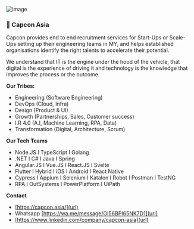 ![image](https://user-images.githubusercontent.com/104832265/166451929-370a7720-e67e-4f8d-8491-26223c84465a.png)

### 🔸 Capcon Asia

Capcon provides end to end recruitment services for Start-Ups or Scale-Ups setting up their engineering teams in MY, and helps established organisations identify the right talents to accelerate their potential.
 
 We understand that IT is the engine under the hood of the vehicle, that digital is the experience of driving it and technology is the knowledge that improves the process or the outcome.

<b>Our Tribes:</b>

- Engineering (Software Engineering)
- DevOps (Cloud, Infra)
- Design (Product & UI)
- Growth (Partnerships, Sales, Customer success)
- I.R 4.0 (A.I, Machine Learning, RPA, Data)
- Transformation (Digital, Architecture, Scrum)

<b>Our Tech Teams</b>

- Node.JS I TypeScript I Golang
- .NET I C# I Java I Spring
- Angular.JS I Vue.JS I React.JS I Svelte
- Flutter I Hybrid I iOS I Android I React Native
- Cypress I Appium I Selenium I Katalon I Robot I Postman I TestNG
- RPA I OutSystems I PowerPlatform I UiPath

<b>Contact</b>

- [https://capcon.asia/](url)
- Whatsapp [https://wa.me/message/GI56BPI65NK7D1](url)
- [https://www.linkedin.com/company/capcon-asia](url)
